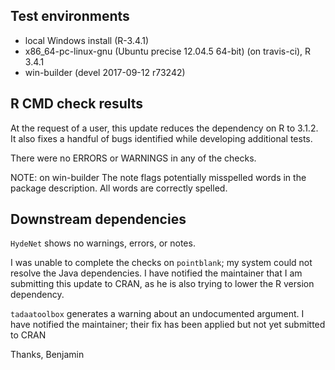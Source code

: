 ## Test environments
* local Windows install (R-3.4.1)
* x86_64-pc-linux-gnu (Ubuntu precise 12.04.5 64-bit) (on travis-ci), R 3.4.1
* win-builder (devel 2017-09-12 r73242)

## R CMD check results
At the request of a user, this update reduces the dependency on R to 3.1.2.  It also fixes a handful of bugs identified while developing additional tests.

There were no ERRORS or WARNINGS in any of the checks.

NOTE: on win-builder 
The note flags potentially misspelled words in the package
description.  All words are correctly spelled.


## Downstream dependencies
`HydeNet` shows no warnings, errors, or notes.

I was unable to complete the checks on `pointblank`; my system could not 
resolve the Java dependencies.  I have notified the maintainer that I am 
submitting this update to CRAN, as he is also trying to lower the R version dependency.

`tadaatoolbox` generates a warning about an undocumented argument. I have 
notified the maintainer; their fix has been applied but not yet submitted to CRAN

Thanks,
Benjamin
